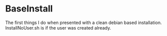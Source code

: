 # BaseInstall
The first things I do when presented with a clean debian based installation. InstallNoUser.sh is if the user was created already.
